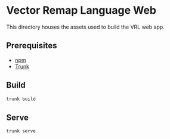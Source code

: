 # Vector Remap Language Web

This directory houses the assets used to build the VRL web app.

## Prerequisites

* [npm]
* [Trunk]

## Build

```bash
trunk build
```

## Serve

```bash
trunk serve
```

[npm]: https://npmjs.org
[trunk]: https://github.com/thedodd/trunk
